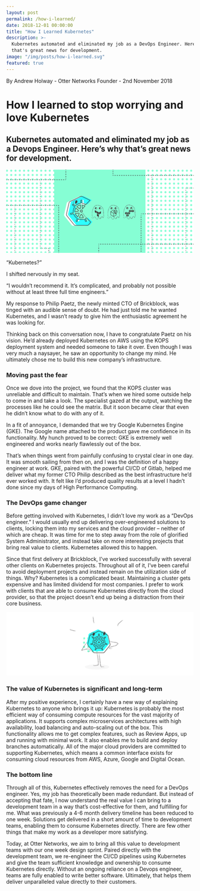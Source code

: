 ```yaml
---
layout: post
permalink: /how-i-learned/
date: 2018-12-01 00:00:00
title: "How I Learned Kubernetes"
description: >-
  Kubernetes automated and eliminated my job as a DevOps Engineer. Here's why
  that's great news for development.
image: "/img/posts/how-i-learned.svg"
featured: true
---
```


By Andrew Holway - Otter Networks Founder - 2nd November 2018

# How I learned to stop worrying and love Kubernetes
## Kubernetes automated and eliminated my job as a Devops Engineer. Here’s why that’s great news for development.

![header](/img/how-i-learned-header.svg)

“Kubernetes?”

I shifted nervously in my seat.

“I wouldn’t recommend it. It’s complicated, and probably not possible without at least three full time engineers.”

My response to Philip Paetz, the newly minted CTO of Brickblock, was tinged with an audible sense of doubt. He had just told me he wanted Kubernetes, and I wasn’t ready to give him the enthusiastic agreement he was looking for.

Thinking back on this conversation now, I have to congratulate Paetz on his vision. He’d already deployed Kubernetes on AWS using the KOPS deployment system and needed someone to take it over. Even though I was very much a naysayer, he saw an opportunity to change my mind. He ultimately chose me to build this new company’s infrastructure.

### Moving past the fear

Once we dove into the project, we found that the KOPS cluster was unreliable and difficult to maintain. That’s when we hired some outside help to come in and take a look. The specialist gazed at the output, watching the processes like he could see the matrix. But it soon became clear that even he didn’t know what to do with any of it.

In a fit of annoyance, I demanded that we try Google Kubernetes Engine (GKE). The Google name attached to the product gave me confidence in its functionality. My hunch proved to be correct: GKE is extremely well engineered and works nearly flawlessly out of the box.

That’s when things went from painfully confusing to crystal clear in one day. It was smooth sailing from then on, and I was the definition of a happy engineer at work. GKE, paired with the powerful CI/CD of Gitlab, helped me deliver what my former CTO Philip described as the best infrastructure he’d ever worked with. It felt like I’d produced quality results at a level I hadn’t done since my days of High Performance Computing.

### The DevOps game changer

Before getting involved with Kubernetes, I didn’t love my work as a “DevOps engineer.” I would usually end up delivering over-engineered solutions to clients, locking them into my services and the cloud provider – neither of which are cheap. It was time for me to step away from the role of glorified System Administrator, and instead take on more interesting projects that bring real value to clients. Kubernetes allowed this to happen.

Since that first delivery at Brickblock, I’ve worked successfully with several other clients on Kubernetes projects. Throughout all of it, I’ve been careful to avoid deployment projects and instead remain on the utilization side of things. Why? Kubernetes is a complicated beast. Maintaining a cluster gets expensive and has limited dividend for most companies. I prefer to work with clients that are able to consume Kubernetes directly from the cloud provider, so that the project doesn’t end up being a distraction from their core business.

![Kubernetes Power](/img/kubernetes-power.svg)
### The value of Kubernetes is significant and long-term

After my positive experience, I certainly have a new way of explaining Kubernetes to anyone who brings it up:
Kubernetes is probably the most efficient way of consuming compute resources for the vast majority of applications. It supports complex microservices architectures with high availability, load balancing and auto-scaling out of the box. This functionality allows me to get complex features, such as Review Apps, up and running with minimal work. It also enables me to build and deploy branches automatically. All of the major cloud providers are committed to supporting Kubernetes, which means a common interface exists for consuming cloud resources from AWS, Azure, Google and Digital Ocean.

### The bottom line

Through all of this, Kubernetes effectively removes the need for a DevOps engineer. Yes, my job has theoretically been made redundant. But instead of accepting that fate, I now understand the real value I can bring to a development team in a way that’s cost-effective for them, and fulfilling for me. What was previously a 4-6 month delivery timeline has been reduced to one week. Solutions get delivered in a short amount of time to development teams, enabling them to consume Kubernetes directly. There are few other things that make my work as a developer more satisfying.

Today, at Otter Networks, we aim to bring all this value to development teams with our one week design sprint. Paired directly with the development team, we re-engineer the CI/CD pipelines using Kubernetes and give the team sufficient knowledge and ownership to consume Kubernetes directly. Without an ongoing reliance on a Devops engineer, teams are fully enabled to write better software. Ultimately, that helps them deliver unparalleled value directly to their customers.
